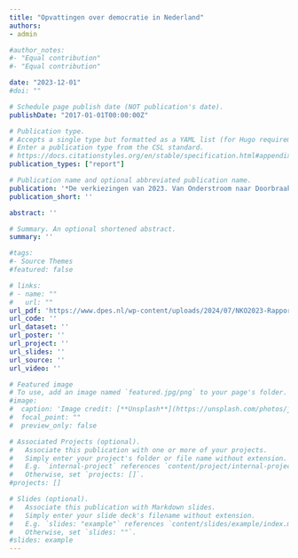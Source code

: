 ```yaml
---
title: "Opvattingen over democratie in Nederland"
authors:
- admin

#author_notes:
#- "Equal contribution"
#- "Equal contribution"

date: "2023-12-01"
#doi: ""

# Schedule page publish date (NOT publication's date).
publishDate: "2017-01-01T00:00:00Z"

# Publication type.
# Accepts a single type but formatted as a YAML list (for Hugo requirements).
# Enter a publication type from the CSL standard.
# https://docs.citationstyles.org/en/stable/specification.html#appendix-iii-types
publication_types: ["report"]

# Publication name and optional abbreviated publication name.
publication: '*De verkiezingen van 2023. Van Onderstroom naar Doorbraak: Onvrede en Migratie.*, Dutch Parliamentary Election Study 2023'
publication_short: ''

abstract: ''

# Summary. An optional shortened abstract.
summary: ''

#tags:
#- Source Themes
#featured: false

# links:
# - name: ""
#   url: ""
url_pdf: 'https://www.dpes.nl/wp-content/uploads/2024/07/NKO2023-Rapportage-De-verkiezingen-van-2023-1.pdf'
url_code: ''
url_dataset: ''
url_poster: ''
url_project: ''
url_slides: ''
url_source: ''
url_video: ''

# Featured image
# To use, add an image named `featured.jpg/png` to your page's folder. 
#image:
#  caption: 'Image credit: [**Unsplash**](https://unsplash.com/photos/jdD8gXaTZsc)'
#  focal_point: ""
#  preview_only: false

# Associated Projects (optional).
#   Associate this publication with one or more of your projects.
#   Simply enter your project's folder or file name without extension.
#   E.g. `internal-project` references `content/project/internal-project/index.md`.
#   Otherwise, set `projects: []`.
#projects: []

# Slides (optional).
#   Associate this publication with Markdown slides.
#   Simply enter your slide deck's filename without extension.
#   E.g. `slides: "example"` references `content/slides/example/index.md`.
#   Otherwise, set `slides: ""`.
#slides: example
---
```

